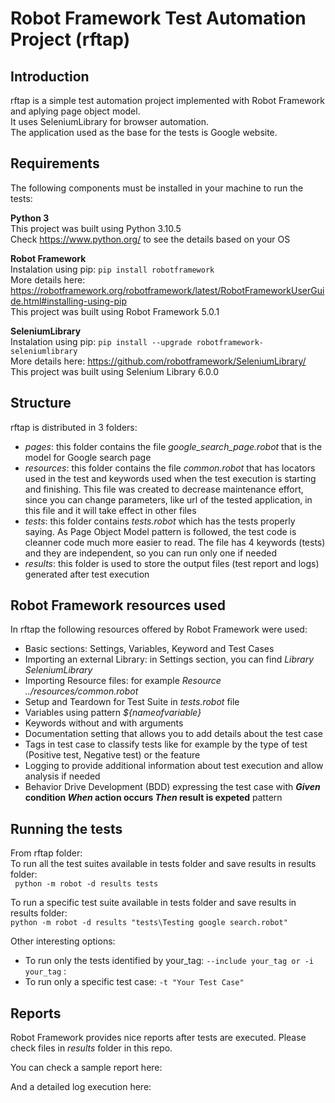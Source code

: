 # Robot Framework Test Automation Project (rftap)

## Introduction
rftap is a simple test automation project implemented with Robot Framework and aplying page object model.  
It uses SeleniumLibrary for browser automation.  
The application used as the base for the tests is Google website.  

## Requirements
The following components must be installed in your machine to run the tests:  

**Python 3**  
This project was built using Python 3.10.5  
Check https://www.python.org/ to see the details based on your OS  

**Robot Framework**  
Instalation using pip: ```pip install robotframework```  
More details here: https://robotframework.org/robotframework/latest/RobotFrameworkUserGuide.html#installing-using-pip  
This project was built using Robot Framework 5.0.1  

**SeleniumLibrary**  
Instalation using pip: ```pip install --upgrade robotframework-seleniumlibrary```  
More details here: https://github.com/robotframework/SeleniumLibrary/  
This project was built using Selenium Library 6.0.0  


## Structure
rftap is distributed in 3 folders:
- _pages_: this folder contains the file *google_search_page.robot* that is the model for Google search page
- _resources_: this folder contains the file _common.robot_ that has locators used in the test and keywords used when the test execution is starting and finishing. This file was created to decrease maintenance effort, since you can change parameters, like url of the tested application, in this file and it will take effect in other files
- _tests_: this folder contains _tests.robot_ which has the tests properly saying. As Page Object Model pattern is followed, the test code is cleanner code much more easier to read. The file has 4 keywords (tests) and they are independent, so you can run only one if needed
- _results_: this folder is used to store the output files (test report and logs) generated after test execution

## Robot Framework resources used
In rftap the following resources offered by Robot Framework were used:
- Basic sections: Settings, Variables, Keyword and Test Cases
- Importing an external Library: in Settings section, you can find *Library  SeleniumLibrary*
- Importing Resource files: for example *Resource  ../resources/common.robot*
- Setup and Teardown for Test Suite in _tests.robot_ file
- Variables using pattern _${nameofvariable}_
- Keywords without and with arguments
- Documentation setting that allows you to add details about the test case
- Tags in test case to classify tests like for example by the type of test (Positive test, Negative test) or the feature
- Logging to provide additional information about test execution and allow analysis if needed 
- Behavior Drive Development (BDD) expressing the test case with **_Given_ condition _When_ action occurs _Then_ result is expeted** pattern

## Running the tests
From rftap folder:  
To run all the test suites available in tests folder and save results in results folder:  
``` python -m robot -d results tests```  

To run a specific test suite available in tests folder and save results in results folder:  
``` python -m robot -d results "tests\Testing google search.robot" ```  

Other interesting options:  
- To run only the tests identified by your_tag: ``` --include your_tag or -i your_tag ``` :  
- To run only a specific test case: ``` -t "Your Test Case" ```   

## Reports
Robot Framework provides nice reports after tests are executed. Please check files in _results_ folder in this repo.  

You can check a sample report here:

And a detailed log execution here:

